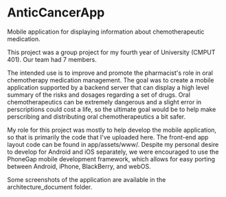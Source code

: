 # AnticCancerApp
Mobile application for displaying information about chemotherapeutic medication.

This project was a group project for my fourth year of University (CMPUT 401).  Our team had 7 members.

The intended use is to improve and promote the pharmacist's role in oral chemotherapy medication management.  The goal was to create a mobile application supported by a backend server that can display a high level summary of the risks and dosages regarding a set of drugs.  Oral chemotherapeutics can be extremely dangerous and a slight error in perscriptions could cost a life, so the ultimate goal would be to help make perscribing and distributing oral chemotherapeutics a bit safer.

My role for this project was mostly to help develop the mobile application, so that is primarily the code that I've uploaded here. The front-end app layout code can be found in app/assets/www/.   Despite my personal desire to develop for Android and iOS separately, we were encouraged to use the PhoneGap mobile development framework, which allows for easy porting between Android, iPhone, BlackBerry, and webOS. 

Some screenshots of the application are available in the architecture_document folder.
